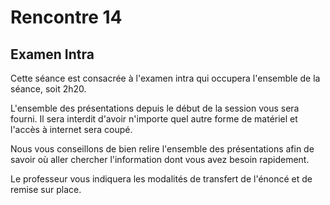 # Rencontre 14

## Examen Intra

Cette séance est consacrée à l'examen intra qui occupera l'ensemble de la séance, soit 2h20. 

L'ensemble des présentations depuis le début de la session vous sera fourni. 
Il sera interdit d'avoir n'importe quel autre forme de matériel et l'accès à internet sera coupé. 

Nous vous conseillons de bien relire l'ensemble des présentations afin de savoir où aller chercher l'information dont vous avez besoin rapidement. 

Le professeur vous indiquera les modalités de transfert de l'énoncé et de remise sur place. 
